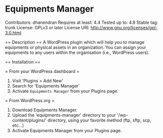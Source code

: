 # Equipments Manager
Contributors: dhanendran
Requires at least: 4.4
Tested up to: 4.8
Stable tag: trunk
License: GPLv3 or later
License URI: <a href="http://www.gnu.org/licenses/gpl-3.0.html">http://www.gnu.org/licenses/gpl-3.0.html</a>

== Description ==
A WordPress plugin which will help you to manage equipments or physical assets in an organization. You can assign your equipments to any users within the organisation (i.e., WordPress users).

== Installation ==

= From your WordPress dashboard =

1. Visit 'Plugins > Add New'
2. Search for 'Equipments Manager'
3. Activate `Equipments Manager` from your Plugins page.

= From WordPress.org =

1. Download Equipments Manager.
2. Upload the 'equipments-manager' directory to your '/wp-content/plugins/' directory, using your favorite method (ftp, sftp, scp, etc...)
3. Activate Equipments Manager from your Plugins page.
